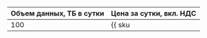| Объем данных,&nbsp;ТБ в сутки | Цена за сутки, вкл.&nbsp;НДС |
| ---- |:----- |
| 100 | {{ sku|KZT|baremetal.data.data-100tb.1sec|string }} |